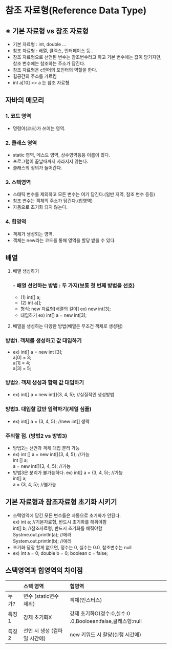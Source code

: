 # 참조 자료형(Reference Data Type)
## ※ 기본 자료형 vs 참조 자료형
- 기본 자료형 : int, double ...
- 참조 자료형 : 배열, 클랙스, 인터페이스 등..
- 참조 자료형으로 선언된 변수는 참조변수라고 하고 기본 변수에는 값이 담기지만, 참조 변수에는 참조하는 주소가 담긴다.
- 참조 자료형은 c언어의 포인터의 역할을 한다.
- 힙공간의 주소를 가르킴
- int a[10] >> a 는 참조 자료형

## 자바의 메모리
### 1. 코드 영역
  - 명령어(코드)가 쓰이는 영역.
### 2. 클래스 영역
  - static 영역, 메스드 영역, 상수영역등등 이름이 많다.
  - 프로그램이 끝날때까지 사라지지 않는다.
  - 클래스의 정의가 들어간다.
### 3. 스택영역
  - 스태틱 변수를 제외하고 모든 변수는 여기 담긴다.(일반 지역, 참조 변수 등등)
  - 참조 변수는 객체의 주소가 담긴다.(힙영역)
  - 자동으로 초기화 되지 않는다.
### 4. 힙영역
  - 객체가 생성되는 영역.
  - 객체는 new라는 코드를 통해 영역을 할당 받을 수 있다.
## 배열
1. 배열 생성하기
    ### - 배열 선언하는 방법 : 두 가지(보통 첫 번째 방법을 선호)
    - (1) int[] a;
    - (2) int a[];
    - 형식: new 자료형[배열의 길이] ex) new int[3];
    - 대입하기 ex) int[] a = new int[3];
  
 1. 배열을 생성하는 다양한 방법(배열은 무조건 객체로 생성됨)
### 방법1. 객체를 생성하고 값 대입하기
- ex) int[] a = new int [3];<br>
a[0] = 3;<br>
a[1] = 4;<br>
a[3] = 5;<br>
### 방법2. 객체 생성과 함께 값 대입하기
  - ex) int[] a = new int[]{3, 4, 5}; //실질적인 생성방법
### 방법3. 대입할 값만 입력하기(제일 심플)
  - ex) int[] a = {3, 4, 5}; //new int[] 생략
### 주의할 점. (방법2 vs 방법3)
  - 방법2는 선언과 객체 대입 분리 가능
  - ex) int [] a = new int[]{3, 4, 5}; //가능<br>
  int [] a;<br>
  a = new int[]{3, 4, 5}; //가능<br>
  - 방법3은 분리가 불가능하다.
  ex) int[] a = {3, 4, 5}; //가능<br>
  int[] a;<br>
  a = {3, 4, 5};  //불가능<br>
## 기본 자료형과 참조자료형 초기화 시키기
  - 스택영역에 담긴 모든 변수들은 자동으로 초기화가 안된다.<br>
  ex) int a; //기본자료형, 반드시 초기화를 해줘야함<br>
  int[] b; //참조자료형, 반드시 초기화를 해줘야함<br>
  Systme.out.println(a); //에러<br>
  System.out.println(b); //에러<br>
  - 초기화 당장 할게 없으면, 정수는 0, 실수는 0.0, 참조변수는 null<br>
  - ex) int a = 0; double b = 0; boolean c = false;
## 스택영역과 힙영역의 차이점
|    |스택 영역|힙영역|
|:--|:--|:--|
|누가?|변수 (static변수 제외)|객체(인스터스)|
|특징1|강제 초기화X|강제 초기화O(정수:0,실수:0 .0,Booloean:false,클래스형:null|
|특징2|선언 시 생성 (컴파일 시간에)|new 키워드 시 할당(실행 시간에)|
